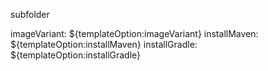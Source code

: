 subfolder

imageVariant: ${templateOption:imageVariant}
installMaven: ${templateOption:installMaven}
installGradle: ${templateOption:installGradle}
